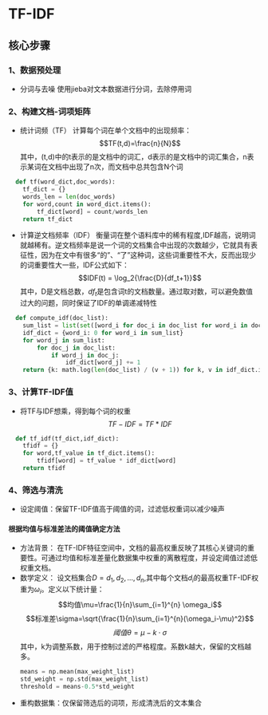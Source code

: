 # TF-IDF
## 核心步骤
### 1、数据预处理
* 分词与去噪
  使用jieba对文本数据进行分词，去除停用词
### 2、构建文档-词项矩阵
* 统计词频（TF）
  计算每个词在单个文档中的出现频率：
$$TF(t,d)=\frac{n}{N}$$
  其中，(t,d)中的t表示的是文档中的词汇，d表示的是文档中的词汇集合，n表示某词在文档中出现了n次，而文档中总共包含N个词
```python
  def tf(word_dict,doc_words):
    tf_dict = {}
    words_len = len(doc_words)
    for word,count in word_dict.items():
        tf_dict[word] = count/words_len
    return tf_dict
```
* 计算逆文档频率（IDF）
  衡量词在整个语料库中的稀有程度,IDF越高，说明词就越稀有。逆文档频率是说一个词的文档集合中出现的次数越少，它就具有表征性，因为在文中有很多“的”、“了”这种词，这些词重要性不大，反而出现少的词重要性大一些，IDF公式如下：
  $$IDF(t) = \log_2{\frac{D}{df_t+1}}$$
  其中，D是文档总数，$df_t$是包含词t的文档数量。通过取对数，可以避免数值过大的问题，同时保证了IDF的单调递减特性
```python
  def compute_idf(doc_list):
    sum_list = list(set([word_i for doc_i in doc_list for word_i in doc_i]))
    idf_dict = {word_i: 0 for word_i in sum_list}
    for word_j in sum_list:
        for doc_j in doc_list:
            if word_j in doc_j:
                idf_dict[word_j] += 1
    return {k: math.log(len(doc_list) / (v + 1)) for k, v in idf_dict.items()}
```
  
### 3、计算TF-IDF值
* 将TF与IDF想乘，得到每个词的权重
  $$TF-IDF = TF * IDF$$
```python
  def tf_idf(tf_dict,idf_dict):
    tfidf = {}
    for word,tf_value in tf_dict.items():
        tfidf[word] = tf_value * idf_dict[word]
    return tfidf
```
### 4、筛选与清洗
* 设定阈值：保留TF-IDF值高于阈值的词，过滤低权重词以减少噪声
#### 根据均值与标准差法的阈值确定方法
* 方法背景：
  在TF-IDF特征空间中，文档的最高权重反映了其核心关键词的重要性。可通过均值和标准差量化数据集中权重的离散程度，并设定阈值过滤低权重文档。
* 数学定义：
  设文档集合$D={d_1,d_2,...,d_n}$,其中每个文档$d_i$的最高权重TF-IDF权重为$\omega_i$。定义以下统计量：
  $$均值\mu=\frac{1}{n}\sum_{i=1}^{n} \omega_i$$
  $$标准差\sigma=\sqrt{\frac{1}{n}\sum_{i=1}^{n}(\omega_i-\mu)^2}$$
  $$阈值\theta=\mu-k\cdot\sigma$$
  其中，k为调整系数，用于控制过滤的严格程度。系数k越大，保留的文档越多。
  ```python
  means = np.mean(max_weight_list)
  std_weight = np.std(max_weight_list)
  threshold = means-0.5*std_weight
  ```
* 重构数据集：仅保留筛选后的词项，形成清洗后的文本集合
